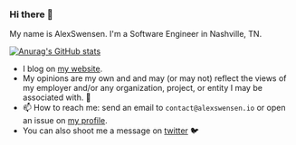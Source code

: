 ### Hi there 👋

My name is AlexSwensen. I'm a Software Engineer in Nashville, TN.


[![Anurag's GitHub stats](https://github-readme-stats.vercel.app/api?username=alexswensen&count_private=true&theme=dracula&show_icons=true)](https://github.com/anuraghazra/github-readme-stats)

- I blog on [my website](https://alexswensen.io).
- My opinions are my own and and may (or may not) reflect the views of my employer and/or any organization, project, or entity I may be associated with. 🙂
- 📫 How to reach me: send an email to `contact@alexswensen.io` or open an issue on [my profile](https://github.com/AlexSwensen/AlexSwensen).
- You can also shoot me a message on [twitter](https://twitter.com/_alexswensen) 🐦

<!--
**AlexSwensen/AlexSwensen** is a ✨ _special_ ✨ repository because its `README.md` (this file) appears on your GitHub profile.

Here are some ideas to get you started:

- 🔭 I’m currently working on ...
- 🌱 I’m currently learning ...
- 👯 I’m looking to collaborate on ...
- 🤔 I’m looking for help with ...
- 💬 Ask me about ...
- 📫 How to reach me: ...
- 😄 Pronouns: ...
- ⚡ Fun fact: ...
-->
